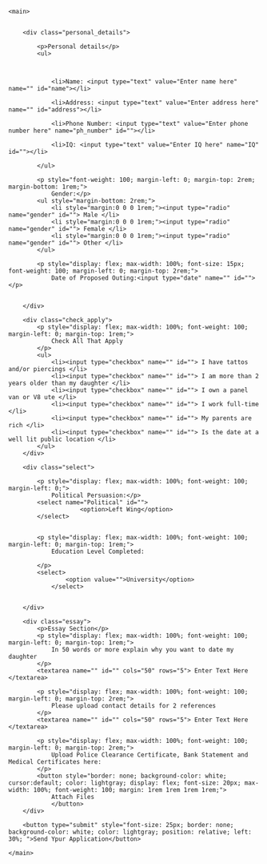 
<!DOCTYPE html>
<html lang="en">

<head>
    <meta charset="UTF-8">
    <meta name="viewport" content="width=device-width, initial-scale=1.0">
    <title>Document</title>
    <link rel="stylesheet" href="style.css">

</head>

<body>


    <main>


        <div class="personal_details">

            <p>Personal details</p>
            <ul>



                <li>Name: <input type="text" value="Enter name here" name="" id="name"></li>

                <li>Address: <input type="text" value="Enter address here" name="" id="address"></li>

                <li>Phone Number: <input type="text" value="Enter phone number here" name="ph_number" id=""></li>

                <li>IQ: <input type="text" value="Enter IQ here" name="IQ" id=""></li>

            </ul>

            <p style="font-weight: 100; margin-left: 0; margin-top: 2rem; margin-bottom: 1rem;">
                Gender:</p>
            <ul style="margin-bottom: 2rem;">
                <li style="margin:0 0 0 1rem;"><input type="radio" name="gender" id=""> Male </li>
                <li style="margin:0 0 0 1rem;"><input type="radio" name="gender" id=""> Female </li>
                <li style="margin:0 0 0 1rem;"><input type="radio" name="gender" id=""> Other </li>
            </ul>

            <p style="display: flex; max-width: 100%; font-size: 15px; font-weight: 100; margin-left: 0; margin-top: 2rem;">
                Date of Proposed Outing:<input type="date" name="" id=""></p>


        </div>

        <div class="check_apply">
            <p style="display: flex; max-width: 100%; font-weight: 100; margin-left: 0; margin-top: 1rem;">
                Check All That Apply
            </p>
            <ul>
                <li><input type="checkbox" name="" id=""> I have tattos and/or piercings </li>
                <li><input type="checkbox" name="" id=""> I am more than 2 years older than my daughter </li>
                <li><input type="checkbox" name="" id=""> I own a panel van or V8 ute </li>
                <li><input type="checkbox" name="" id=""> I work full-time </li>
                <li><input type="checkbox" name="" id=""> My parents are rich </li>
                <li><input type="checkbox" name="" id=""> Is the date at a well lit public location </li>
            </ul>
        </div>

        <div class="select">

            <p style="display: flex; max-width: 100%; font-weight: 100; margin-left: 0;">
                Political Persuasion:</p>
            <select name="Political" id="">
                        <option>Left Wing</option>
            </select>


            <p style="display: flex; max-width: 100%; font-weight: 100; margin-left: 0; margin-top: 1rem;">
                Education Level Completed:

            </p>
            <select>
                    <option value="">University</option>
                </select>


        </div>

        <div class="essay">
            <p>Essay Section</p>
            <p style="display: flex; max-width: 100%; font-weight: 100; margin-left: 0; margin-top: 1rem;">
                In 50 words or more explain why you want to date my daughter
            </p>
            <textarea name="" id="" cols="50" rows="5"> Enter Text Here </textarea>

            <p style="display: flex; max-width: 100%; font-weight: 100; margin-left: 0; margin-top: 2rem;">
                Please upload contact details for 2 references
            </p>
            <textarea name="" id="" cols="50" rows="5"> Enter Text Here </textarea>

            <p style="display: flex; max-width: 100%; font-weight: 100; margin-left: 0; margin-top: 2rem;">
                Upload Police Clearance Certificate, Bank Statement and Medical Certificates here:
            </p>
            <button style="border: none; background-color: white; cursor:default; color: lightgray; display: flex; font-size: 20px; max-width: 100%; font-weight: 100; margin: 1rem 1rem 1rem 1rem;">
                Attach Files
                </button>
        </div>

        <button type="submit" style="font-size: 25px; border: none; background-color: white; color: lightgray; position: relative; left: 30%; ">Send Ypur Application</button>

    </main>


</body>

</html>
